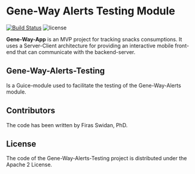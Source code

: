 Gene-Way Alerts Testing Module
======
[![Build Status](https://travis-ci.com/yodaboda/gene-way-alerts-testing.svg?token=sWQepzpWF3gMsecSGq7U&branch=master)](https://travis-ci.com/yodaboda/gene-way-alerts-testing)
![license](https://img.shields.io/github/license/yodaboda/gene-way-alerts-testing.svg)
      
**Gene-Way-App** is an MVP project for tracking snacks consumptions. It uses a Server-Client architecture for providing an interactive mobile front-end that can communicate with the backend-server.

## Gene-Way-Alerts-Testing 
Is a Guice-module used to facilitate the testing of the Gene-Way-Alerts module.

## Contributors
The code has been written by Firas Swidan, PhD.

## License
The code of the Gene-Way-Alerts-Testing project is distributed under the Apache 2 License.
